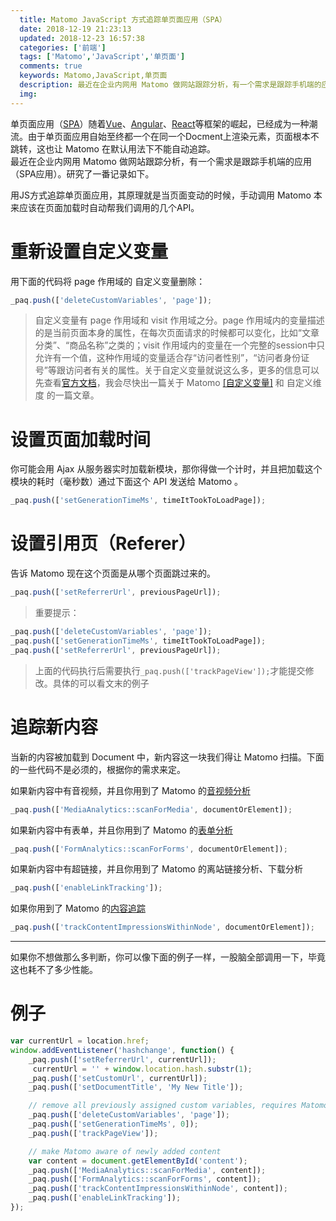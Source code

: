 ```yaml
---
  title: Matomo JavaScript 方式追踪单页面应用（SPA）
  date: 2018-12-19 21:23:13
  updated: 2018-12-23 16:57:38
  categories: ['前端'] 
  tags: ['Matomo','JavaScript','单页面']
  comments: true   
  keywords: Matomo,JavaScript,单页面   
  description: 最近在企业内网用 Matomo 做网站跟踪分析，有一个需求是跟踪手机端的应用（SPA应用）。研究了一番记录如下。
  img: 
---
```

单页面应用（[SPA](https://baike.baidu.com/item/SPA/17536313)）随着[Vue](https://cn.vuejs.org/ "Vue 官方网站")、[Angular](https://angular.io/ "angular 官网")、[React](https://react.docschina.org/ "中文文档")等框架的崛起，已经成为一种潮流。由于单页面应用自始至终都一个在同一个Docment上渲染元素，页面根本不跳转，这也让 Matomo 在默认用法下不能自动追踪。  
最近在企业内网用 Matomo 做网站跟踪分析，有一个需求是跟踪手机端的应用（SPA应用）。研究了一番记录如下。  

用JS方式追踪单页面应用，其原理就是当页面变动的时候，手动调用 Matomo 本来应该在页面加载时自动帮我们调用的几个API。

# 重新设置自定义变量 #
用下面的代码将 page 作用域的 自定义变量删除：
```js
_paq.push(['deleteCustomVariables', 'page']);
```

> 自定义变量有 page 作用域和 visit 作用域之分。page 作用域内的变量描述的是当前页面本身的属性，在每次页面请求的时候都可以变化，比如“文章分类”、“商品名称”之类的；visit 作用域内的变量在一个完整的session中只允许有一个值，这种作用域的变量适合存“访问者性别”，“访问者身份证号”等跟访问者有关的属性。关于自定义变量就说这么多，更多的信息可以先查看[官方文档](https://developer.matomo.org/guides/tracking-javascript-guide#custom-variables "“自定义变量” 官方文档")，我会尽快出一篇关于 Matomo [[自定义变量]](/2018/12/23/Matomo-Javascript-方式追踪-自定义变量/index.html "Matomo Javascript-方式追踪-自定义变量")
 和 自定义维度 的一篇文章。

# 设置页面加载时间 #
你可能会用 Ajax 从服务器实时加载新模块，那你得做一个计时，并且把加载这个模块的耗时（毫秒数）通过下面这个 API 发送给 Matomo 。
```js
_paq.push(['setGenerationTimeMs', timeItTookToLoadPage]);
```

# 设置引用页（Referer） #
告诉 Matomo 现在这个页面是从哪个页面跳过来的。
```js
_paq.push(['setReferrerUrl', previousPageUrl]);
```

>重要提示：
```js
_paq.push(['deleteCustomVariables', 'page']);
_paq.push(['setGenerationTimeMs', timeItTookToLoadPage]);
_paq.push(['setReferrerUrl', previousPageUrl]);
```
>上面的代码执行后需要执行`_paq.push(['trackPageView']);`才能提交修改。具体的可以看文末的例子
# 追踪新内容 #
当新的内容被加载到 Document 中，新内容这一块我们得让 Matomo 扫描。下面的一些代码不是必须的，根据你的需求来定。

如果新内容中有音视频，并且你用到了 Matomo 的[音视频分析](https://matomo.org/docs/media-analytics/)
```js
_paq.push(['MediaAnalytics::scanForMedia', documentOrElement]);
```
如果新内容中有表单，并且你用到了 Matomo 的[表单分析](https://matomo.org/docs/form-analytics/)
```js
_paq.push(['FormAnalytics::scanForForms', documentOrElement]);
```
如果新内容中有超链接，并且你用到了 Matomo 的离站链接分析、下载分析
```js
_paq.push(['enableLinkTracking']);
```
如果你用到了 Matomo 的[内容追踪](https://matomo.org/docs/content-tracking/)
```js
_paq.push(['trackContentImpressionsWithinNode', documentOrElement]);
```
---
如果你不想做那么多判断，你可以像下面的例子一样，一股脑全部调用一下，毕竟这也耗不了多少性能。

# 例子 #
```js
var currentUrl = location.href;
window.addEventListener('hashchange', function() {
    _paq.push(['setReferrerUrl', currentUrl]);
     currentUrl = '' + window.location.hash.substr(1);
    _paq.push(['setCustomUrl', currentUrl]);
    _paq.push(['setDocumentTitle', 'My New Title']);

    // remove all previously assigned custom variables, requires Matomo (formerly Piwik) 3.0.2
    _paq.push(['deleteCustomVariables', 'page']); 
    _paq.push(['setGenerationTimeMs', 0]);
    _paq.push(['trackPageView']);

    // make Matomo aware of newly added content
    var content = document.getElementById('content');
    _paq.push(['MediaAnalytics::scanForMedia', content]);
    _paq.push(['FormAnalytics::scanForForms', content]);
    _paq.push(['trackContentImpressionsWithinNode', content]);
    _paq.push(['enableLinkTracking']);
});

```